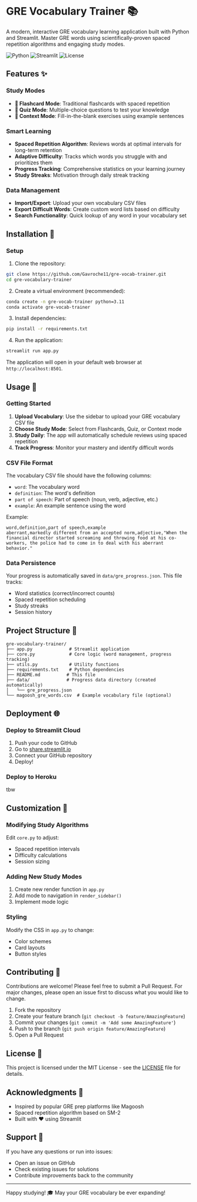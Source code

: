 # GRE Vocabulary Trainer 📚

A modern, interactive GRE vocabulary learning application built with Python and Streamlit. Master GRE words using scientifically-proven spaced repetition algorithms and engaging study modes.

![Python](https://img.shields.io/badge/python-v3.8+-blue.svg)
![Streamlit](https://img.shields.io/badge/streamlit-v1.28+-red.svg)
![License](https://img.shields.io/badge/license-MIT-green.svg)

## Features ✨

### Study Modes
- **📇 Flashcard Mode**: Traditional flashcards with spaced repetition
- **📝 Quiz Mode**: Multiple-choice questions to test your knowledge
- **📖 Context Mode**: Fill-in-the-blank exercises using example sentences

### Smart Learning
- **Spaced Repetition Algorithm**: Reviews words at optimal intervals for long-term retention
- **Adaptive Difficulty**: Tracks which words you struggle with and prioritizes them
- **Progress Tracking**: Comprehensive statistics on your learning journey
- **Study Streaks**: Motivation through daily streak tracking

### Data Management
- **Import/Export**: Upload your own vocabulary CSV files
- **Export Difficult Words**: Create custom word lists based on difficulty
- **Search Functionality**: Quick lookup of any word in your vocabulary set

## Installation 🚀

### Setup

1. Clone the repository:
```bash
git clone https://github.com/Gavroche11/gre-vocab-trainer.git
cd gre-vocabulary-trainer
```

2. Create a virtual environment (recommended):
```bash
conda create -n gre-vocab-trainer python=3.11
conda activate gre-vocab-trainer
```

3. Install dependencies:
```bash
pip install -r requirements.txt
```

4. Run the application:
```bash
streamlit run app.py
```

The application will open in your default web browser at `http://localhost:8501`.

## Usage 📖

### Getting Started
1. **Upload Vocabulary**: Use the sidebar to upload your GRE vocabulary CSV file
2. **Choose Study Mode**: Select from Flashcards, Quiz, or Context mode
3. **Study Daily**: The app will automatically schedule reviews using spaced repetition
4. **Track Progress**: Monitor your mastery and identify difficult words

### CSV File Format
The vocabulary CSV file should have the following columns:
- `word`: The vocabulary word
- `definition`: The word's definition
- `part of speech`: Part of speech (noun, verb, adjective, etc.)
- `example`: An example sentence using the word

Example:
```csv
word,definition,part of speech,example
aberrant,markedly different from an accepted norm,adjective,"When the financial director started screaming and throwing food at his co-workers, the police had to come in to deal with his aberrant behavior."
```

### Data Persistence
Your progress is automatically saved in `data/gre_progress.json`. This file tracks:
- Word statistics (correct/incorrect counts)
- Spaced repetition scheduling
- Study streaks
- Session history

## Project Structure 📁

```
gre-vocabulary-trainer/
├── app.py              # Streamlit application
├── core.py             # Core logic (word management, progress tracking)
├── utils.py            # Utility functions
├── requirements.txt    # Python dependencies
├── README.md          # This file
├── data/              # Progress data directory (created automatically)
│   └── gre_progress.json
└── magoosh_gre_words.csv  # Example vocabulary file (optional)
```

## Deployment 🌐

### Deploy to Streamlit Cloud

1. Push your code to GitHub
2. Go to [share.streamlit.io](https://share.streamlit.io)
3. Connect your GitHub repository
4. Deploy!

### Deploy to Heroku

tbw

## Customization 🎨

### Modifying Study Algorithms

Edit `core.py` to adjust:
- Spaced repetition intervals
- Difficulty calculations
- Session sizing

### Adding New Study Modes

1. Create new render function in `app.py`
2. Add mode to navigation in `render_sidebar()`
3. Implement mode logic

### Styling

Modify the CSS in `app.py` to change:
- Color schemes
- Card layouts
- Button styles

## Contributing 🤝

Contributions are welcome! Please feel free to submit a Pull Request. For major changes, please open an issue first to discuss what you would like to change.

1. Fork the repository
2. Create your feature branch (`git checkout -b feature/AmazingFeature`)
3. Commit your changes (`git commit -m 'Add some AmazingFeature'`)
4. Push to the branch (`git push origin feature/AmazingFeature`)
5. Open a Pull Request

## License 📄

This project is licensed under the MIT License - see the [LICENSE](LICENSE) file for details.

## Acknowledgments 🙏

- Inspired by popular GRE prep platforms like Magoosh
- Spaced repetition algorithm based on SM-2
- Built with ❤️ using Streamlit

## Support 💬

If you have any questions or run into issues:
- Open an issue on GitHub
- Check existing issues for solutions
- Contribute improvements back to the community

---

Happy studying! 🎓 May your GRE vocabulary be ever expanding!